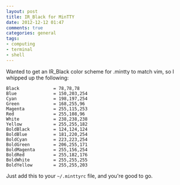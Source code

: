 ```yaml
---
layout: post
title: IR_Black for MinTTY
date: 2012-12-12 01:47
comments: true
categories: general
tags:
- computing
- terminal
- shell
---
```


Wanted to get an IR_Black color scheme for .mintty to match vim, so I
whipped up the following:

```
Black             = 78,78,78
Blue              = 150,203,254
Cyan              = 198,197,254
Green             = 168,255,96
Magenta           = 255,115,253
Red               = 255,108,96
White             = 238,238,238
Yellow            = 255,255,182
BoldBlack         = 124,124,124
BoldBlue          = 181,220,254
BoldCyan          = 223,223,254
BoldGreen         = 206,255,171
BoldMagenta       = 255,156,254
BoldRed           = 255,182,176
BoldWhite         = 255,255,255
BoldYellow        = 255,255,203
```

Just add this to your `~/.minttyrc` file, and you're good to go.

